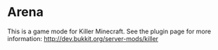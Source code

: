 Arena
======

This is a game mode for Killer Minecraft. See the plugin page for more information: http://dev.bukkit.org/server-mods/killer